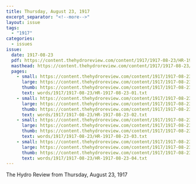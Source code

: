 ```yaml
---
title: Thursday, August 23, 1917
excerpt_separator: "<!--more-->"
layout: issue
tags:
  - "1917"
categories:
  - issues
issue:
  date: 1917-08-23
  pdf: https://content.thehydroreview.com/content/1917/1917-08-23/HR-1917-08-23.pdf
  masthead: https://content.thehydroreview.com/content/1917/1917-08-23/masthead/HR-1917-08-23.jpg
  pages:
    - small: https://content.thehydroreview.com/content/1917/1917-08-23/small/HR-1917-08-23-01.jpg
      large: https://content.thehydroreview.com/content/1917/1917-08-23/large/HR-1917-08-23-01.jpg
      thumb: https://content.thehydroreview.com/content/1917/1917-08-23/thumbnails/HR-1917-08-23-01.jpg
      text: words/1917/1917-08-23/HR-1917-08-23-01.txt
    - small: https://content.thehydroreview.com/content/1917/1917-08-23/small/HR-1917-08-23-02.jpg
      large: https://content.thehydroreview.com/content/1917/1917-08-23/large/HR-1917-08-23-02.jpg
      thumb: https://content.thehydroreview.com/content/1917/1917-08-23/thumbnails/HR-1917-08-23-02.jpg
      text: words/1917/1917-08-23/HR-1917-08-23-02.txt
    - small: https://content.thehydroreview.com/content/1917/1917-08-23/small/HR-1917-08-23-03.jpg
      large: https://content.thehydroreview.com/content/1917/1917-08-23/large/HR-1917-08-23-03.jpg
      thumb: https://content.thehydroreview.com/content/1917/1917-08-23/thumbnails/HR-1917-08-23-03.jpg
      text: words/1917/1917-08-23/HR-1917-08-23-03.txt
    - small: https://content.thehydroreview.com/content/1917/1917-08-23/small/HR-1917-08-23-04.jpg
      large: https://content.thehydroreview.com/content/1917/1917-08-23/large/HR-1917-08-23-04.jpg
      thumb: https://content.thehydroreview.com/content/1917/1917-08-23/thumbnails/HR-1917-08-23-04.jpg
      text: words/1917/1917-08-23/HR-1917-08-23-04.txt
---
```


The Hydro Review from Thursday, August 23, 1917

<!--more-->

